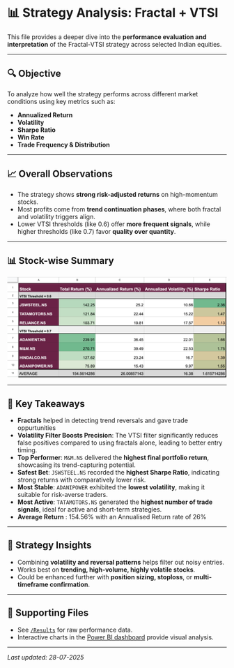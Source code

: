 # 📊 Strategy Analysis: Fractal + VTSI

This file provides a deeper dive into the **performance evaluation and interpretation** of the Fractal-VTSI strategy across selected Indian equities.

---

## 🔍 Objective

To analyze how well the strategy performs across different market conditions using key metrics such as:
- **Annualized Return**
- **Volatility**
- **Sharpe Ratio**
- **Win Rate**
- **Trade Frequency & Distribution**

---

## 📈 Overall Observations

- The strategy shows **strong risk-adjusted returns** on high-momentum stocks.
- Most profits come from **trend continuation phases**, where both fractal and volatility triggers align.
- Lower VTSI thresholds (like 0.6) offer **more frequent signals**, while higher thresholds (like 0.7) favor **quality over quantity**.

---

## 📊 Stock-wise Summary

![Strategy Logic Flowchart](./Results/Performance_Metrics.png)


---

## 📌 Key Takeaways

- **Fractals** helped in detecting trend reversals and gave trade oppurtunities
- **Volatility Filter Boosts Precision**: The VTSI filter significantly reduces false positives compared to using fractals alone, leading to better entry timing.
- **Top Performer**: `M&M.NS` delivered the **highest final portfolio return**, showcasing its trend-capturing potential.
- **Safest Bet**: `JSWSTEEL.NS` recorded the **highest Sharpe Ratio**, indicating strong returns with comparatively lower risk.
- **Most Stable**: `ADANIPOWER` exhibited the **lowest volatility**, making it suitable for risk-averse traders.
- **Most Active**: `TATAMOTORS.NS` generated the **highest number of trade signals**, ideal for active and short-term strategies.
- **Average Return** : 154.56% with an Annualised Return rate of 26%


---

## 🧠 Strategy Insights

- Combining **volatility and reversal patterns** helps filter out noisy entries.
- Works best on **trending, high-volume, highly volatile stocks**.
- Could be enhanced further with **position sizing, stoploss**, or **multi-timeframe confirmation**.

---

## 📎 Supporting Files

- See [`/Results`](./Results) for raw performance data.
- Interactive charts in the [Power BI dashboard](https://app.powerbi.com/view?r=eyJrIjoiNmM4YjM4YWQtMzk4My00MWNmLTkwNTMtYmFjZTlmYjJmOWMzIiwidCI6IjkyYzI0YjQ4LTEzMDQtNGMyZi1iMTZjLWQ5MWRhNjY3MTVkOSIsImMiOjl9) provide visual analysis.

---

_Last updated: 28-07-2025_
